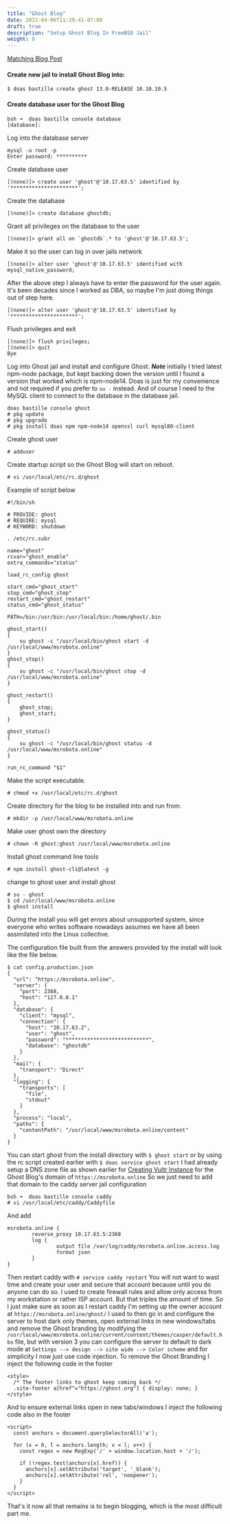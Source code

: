 ```yaml
---
title: "Ghost Blog"
date: 2022-04-06T11:29:41-07:00
draft: true
description: "Setup Ghost Blog In FreeBSD Jail"
weight: 6
---
```


[Matching Blog Post](https://rkey.online/posts/ghostblog/)

#### Create new jail to install Ghost Blog into:
```shell
$ doas bastille create ghost 13.0-RELEASE 10.10.10.5
```
#### Create database user for the Ghost Blog
```shell
bsh ➜  doas bastille console database
[database]:
```
Log into the database server
```shell
mysql -u root -p
Enter password: **********
```
Create database user
```shell
[(none)]> create user 'ghost'@'10.17.63.5' identified by '**********************';
```
Create the database
```shell
[(none)]> create database ghostdb;
```
Grant all privileges on the database to the user
```shell
[(none)]> grant all on `ghostdb`.* to 'ghost'@'10.17.63.5';
```
Make it so the user can log in over jails network
```shell
[(none)]> alter user 'ghost'@'10.17.63.5' identified with mysql_native_password;
```
After the above step I always have to enter the password for the user again.  It's been decades since I worked as DBA, so maybe I'm just doing things out of step here. 
```shell
[(none)]> alter user 'ghost'@'10.17.63.5' identified by '**********************';
```
Flush privileges and exit
```shell
[(none)]> flush privileges;
[(none)]> quit
Bye
```
Log into Ghost jail and install and configure Ghost. ***Note*** initially I tried latest npm-node package, but kept backing down the version until I found a version that worked which is npm-node14. Doas is just for my convenience and not required if you prefer to ```su -``` instead. And of course I need to the MySQL client to connect to the database in the database jail. 
```shell
doas bastille console ghost
# pkg update
# pkg upgrade
# pkg install doas npm npm-node14 openssl curl mysql80-client
```
Create ghost user
```shell
# adduser
```
Create startup script so the Ghost Blog will start on reboot. 
```shell
# vi /usr/local/etc/rc.d/ghost
```
Example of script below
```shell
#!/bin/sh

# PROVIDE: ghost
# REQUIRE: mysql
# KEYWORD: shutdown

. /etc/rc.subr

name="ghost"
rcvar="ghost_enable"
extra_commands="status"

load_rc_config ghost

start_cmd="ghost_start"
stop_cmd="ghost_stop"
restart_cmd="ghost_restart"
status_cmd="ghost_status"

PATH=/bin:/usr/bin:/usr/local/bin:/home/ghost/.bin

ghost_start()
{
    su ghost -c "/usr/local/bin/ghost start -d /usr/local/www/msrobota.online"
}
ghost_stop()
{
    su ghost -c "/usr/local/bin/ghost stop -d /usr/local/www/msrobota.online"
}

ghost_restart()
{
    ghost_stop;
    ghost_start;
}

ghost_status()
{
    su ghost -c "/usr/local/bin/ghost status -d /usr/local/www/msrobota.online"
}

run_rc_command "$1"
```
Make the script executable.
```shell
# chmod +x /usr/local/etc/rc.d/ghost
```
Create directory for the blog to be installed into and run from.
```shell
# mkdir -p /usr/local/www/msrobota.online
```
Make user ghost own the directory
```shell
# chown -R ghost:ghost /usr/local/www/msrobota.online
```
Install ghost command line tools
```shell
# npm install ghost-cli@latest -g
```
change to ghost user and install ghost
```shell
# su - ghost
$ cd /usr/local/www/msrobota.online
$ ghost install
```
During the install you will get errors about unsupported system, since everyone who writes software nowadays assumes we have all been assimilated into the Linux collective. 

The configuration file built from the answers provided by the install will look like the file below. 
```shell
$ cat config.production.json
{
  "url": "https://msrobota.online",
  "server": {
    "port": 2368,
    "host": "127.0.0.1"
  },
  "database": {
    "client": "mysql",
    "connection": {
      "host": "10.17.63.2",
      "user": "ghost",
      "password": "***************************",
      "database": "ghostdb"
    }
  },
  "mail": {
    "transport": "Direct"
  },
  "logging": {
    "transports": [
      "file",
      "stdout"
    ]
  },
  "process": "local",
  "paths": {
    "contentPath": "/usr/local/www/msrobota.online/content"
  }
}
```
You can start ghost from the install directory with ```$ ghost start``` or by using the rc script created earlier with ```$ doas service ghost start```
I had already setup a DNS zone file as shown earlier for [Creating Vultr Instance](/docs/vps_migration/creating_vultr_instance/) for the Ghost Blog's domain of ```https://msrobota.online```
So we just need to add that domain to the caddy server jail configuration
```shell
bsh ➜  doas bastille console caddy
# vi /usr/local/etc/caddy/Caddyfile
```
And add
```shell
msrobota.online {
        reverse_proxy 10.17.63.5:2368
        log {
                output file /var/log/caddy/msrobota.online.access.log
                format json
        }
}
```
Then restart caddy with ```# service caddy restart```
You will not want to wast time and create your user and secure that account because until you do anyone can do so. I used to create firewall rules and allow only access from my workstation or rather ISP account.  But that triples the amount of time.  So I just make sure as soon as I restart caddy I'm setting up the owner account at ```https://msrobota.online/ghost/```
I used to then go in and configure the server to host dark only themes, open external links in new windows/tabs and remove the Ghost branding by modifying the ```/usr/local/www/msrobota.online/current/content/themes/casper/default.hbs``` file, but with version 3 you can configure the server to default to dark mode at ```Settings --> design --> site wide --> Color scheme``` and for simplicity I now just use code injection.
To remove the Ghost Branding I inject the following code in the footer
```shell
<style>
  /* The footer links to ghost keep coming back */
  .site-footer a[href^="https://ghost.org"] { display: none; }
</style>
```
And to ensure external links open in new tabs/windows I inject the following code also in the footer
```shell
<script>
  const anchors = document.querySelectorAll('a');

  for (x = 0, l = anchors.length; x < l; x++) {
    const regex = new RegExp('/' + window.location.host + '/');
    
    if (!regex.test(anchors[x].href)) {
      anchors[x].setAttribute('target', '_blank');
      anchors[x].setAttribute('rel', 'noopener');
    }
  }
</script>
```
That's it now all that remains is to begin blogging, which is the most difficult part me.
